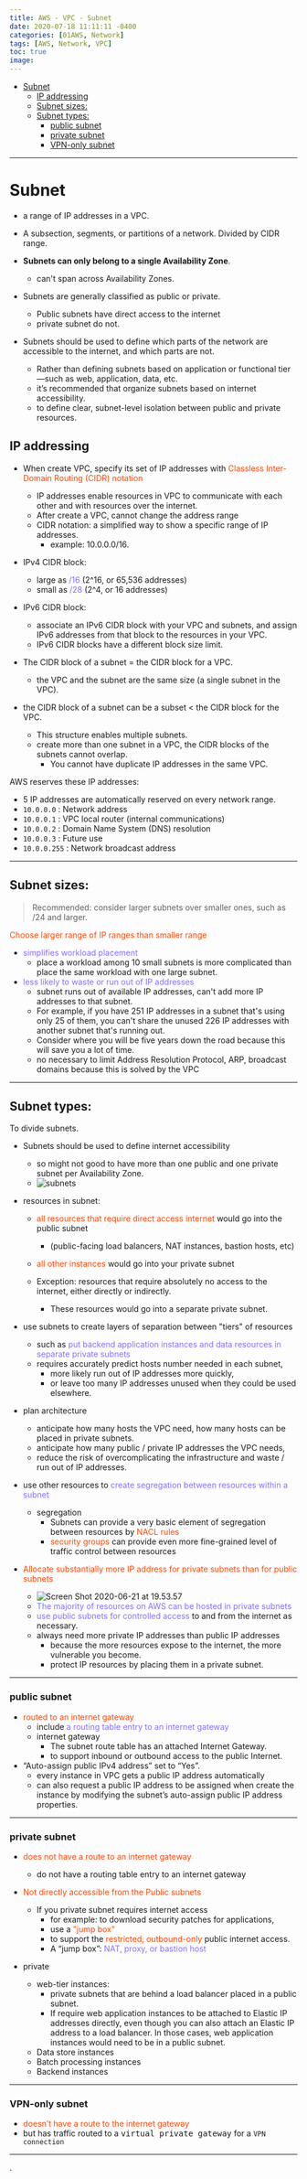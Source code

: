 ```yaml
---
title: AWS - VPC - Subnet
date: 2020-07-18 11:11:11 -0400
categories: [01AWS, Network]
tags: [AWS, Network, VPC]
toc: true
image:
---
```


- [Subnet](#subnet)
  - [IP addressing](#ip-addressing)
  - [Subnet sizes:](#subnet-sizes)
  - [Subnet types:](#subnet-types)
    - [public subnet](#public-subnet)
    - [private subnet](#private-subnet)
    - [VPN-only subnet](#vpn-only-subnet)

---

# Subnet

- a range of IP addresses in a VPC.
- A subsection, segments, or partitions of a network. Divided by CIDR range.
- **Subnets can only belong to a single Availability Zone**.
  - can't span across Availability Zones.
- Subnets are generally classified as public or private.
  - Public subnets have direct access to the internet
  - private subnet do not.


- Subnets should be used to define which parts of the network are accessible to the internet, and which parts are not.

  - Rather than defining subnets based on application or functional tier—such as web, application, data, etc.
  - it’s recommended that organize subnets based on internet accessibility.
  - to define clear, subnet-level isolation between public and private resources.




## IP addressing
- When create VPC, specify its set of IP addresses with <font color=OrangeRed> Classless Inter-Domain Routing (CIDR) notation </font>
  - IP addresses enable resources in VPC to communicate with each other and with resources over the internet.
  - After create a VPC, cannot change the address range
  - CIDR notation: a simplified way to show a specific range of IP addresses.
    - example: 10.0.0.0/16.

- IPv4 CIDR block:
  - large as <font color=LightSlateBlue> /16 </font> (2^16, or 65,536 addresses)
  - small as <font color=LightSlateBlue> /28 </font> (2^4, or 16 addresses)
- IPv6 CIDR block:
  - associate an IPv6 CIDR block with your VPC and subnets, and assign IPv6 addresses from that block to the resources in your VPC.
  - IPv6 CIDR blocks have a different block size limit.

- The CIDR block of a subnet = the CIDR block for a VPC.
  - the VPC and the subnet are the same size (a single subnet in the VPC).
- the CIDR block of a subnet can be a subset < the CIDR block for the VPC.
  - This structure enables multiple subnets.
  - create more than one subnet in a VPC, the CIDR blocks of the subnets cannot overlap.
    - You cannot have duplicate IP addresses in the same VPC.


AWS reserves these IP addresses:
- 5 IP addresses are automatically reserved on every network range.
- `10.0.0.0` : Network address
- `10.0.0.1` : VPC local router (internal communications)
- `10.0.0.2` : Domain Name System (DNS) resolution
- `10.0.0.3` : Future use
- `10.0.0.255` : Network broadcast address


---

## Subnet sizes:

> Recommended: consider larger subnets over smaller ones, such as /24 and larger.

<font color=OrangeRed> Choose larger range of IP ranges than smaller range </font>
- <font color=LightSlateBlue> simplifies workload placement </font>
  - place a workload among 10 small subnets is more complicated than place the same workload with one large subnet.
- <font color=LightSlateBlue> less likely to waste or run out of IP addresses </font>
  - subnet runs out of available IP addresses, can't add more IP addresses to that subnet.
  - For example, if you have 251 IP addresses in a subnet that's using only 25 of them, you can't share the unused 226 IP addresses with another subnet that's running out.
  - Consider where you will be five years down the road because this will save you a lot of time.
  - no necessary to limit Address Resolution Protocol, ARP, broadcast domains because this is solved by the VPC


---


## Subnet types:



To divide subnets.

- Subnets should be used to define internet accessibility
  - so might not good to have more than one public and one private subnet per Availability Zone.
  - ![subnets](https://i.imgur.com/1h4BAuS.png)

- resources in subnet:
  - <font color=OrangeRed> all resources that require direct access internet </font> would go into the public subnet
    - (public-facing load balancers, NAT instances, bastion hosts, etc)

  - <font color=OrangeRed> all other instances </font> would go into your private subnet
  - Exception: resources that require absolutely no access to the internet, either directly or indirectly.
      - These resources would go into a separate private subnet.


- use subnets to create layers of separation between "tiers" of resources
  - such as <font color=LightSlateBlue> put backend application instances and data resources in separate private subnets </font>
  - requires accurately predict hosts number needed in each subnet,
    - more likely run out of IP addresses more quickly,
    - or leave too many IP addresses unused when they could be used elsewhere.


- plan architecture
  - anticipate how many hosts the VPC need, how many hosts can be placed in private subnets.
  - anticipate how many public / private IP addresses the VPC needs,
  - reduce the risk of overcomplicating the infrastructure and waste / run out of IP addresses.

- use other resources to <font color=LightSlateBlue> create segregation between resources within a subnet </font>
  - segregation
    - Subnets can provide a very basic element of segregation between resources by <font color=OrangeRed> NACL rules </font>
    - <font color=OrangeRed> security groups </font> can provide even more fine-grained level of traffic control between resources

- <font color=OrangeRed> Allocate substantially more IP address for private subnets than for public subnets </font>
  - ![Screen Shot 2020-06-21 at 19.53.57](https://i.imgur.com/vTZaT85.png)
  - <font color=LightSlateBlue> The majority of resources on AWS can be hosted in private subnets </font>
  - <font color=LightSlateBlue> use public subnets for controlled access </font> to and from the internet as necessary.
  - always need more private IP addresses than public IP addresses
    - because the more resources expose to the internet, the more vulnerable you become.
    - protect IP resources by placing them in a private subnet.




---

### public subnet
- <font color=OrangeRed> routed to an internet gateway </font>
  - include <font color=LightSlateBlue> a routing table entry to an internet gateway </font>
  - internet gateway
    - The subnet route table has an attached Internet Gateway.
    - to support inbound or outbound access to the public Internet.
- “Auto-assign public IPv4 address” set to “Yes”.
  - every instance in VPC gets a public IP address automatically
  - can also request a public IP address to be assigned when create the instance by modifying the subnet’s auto-assign public IP address properties.


---

### private subnet
- <font color=OrangeRed> does not have a route to an internet gateway </font>
  - do not have a routing table entry to an internet gateway
- <font color=OrangeRed> Not directly accessible from the Public subnets </font>
  - If you private subnet requires internet access
    - for example: to download security patches for applications,
    - use a <font color=OrangeRed> "jump box" </font>
    - to support the <font color=OrangeRed> restricted, outbound-only </font> public internet access.
    - A “jump box”: <font color=LightSlateBlue> NAT, proxy, or bastion host </font>


- private
  - web-tier instances:
    - private subnets that are behind a load balancer placed in a public subnet.
    - If require web application instances to be attached to Elastic IP addresses directly, even though you can also attach an Elastic IP address to a load balancer. In those cases, web application instances would need to be in a public subnet.
  - Data store instances
  - Batch processing instances
  - Backend instances

---

### VPN-only subnet
- <font color=OrangeRed> doesn’t have a route to the internet gateway </font>
- but has traffic routed to a <kbd>virtual private gateway</kbd> for a `VPN connection`

---












.
